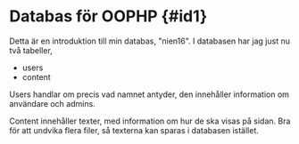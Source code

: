 Databas för OOPHP {#id1}
=====================

Detta är en introduktion till min databas, "nien16". I databasen har jag just nu två tabeller,

* users
* content

Users handlar om precis vad namnet antyder, den innehåller information om användare och admins.

Content innehåller texter, med information om hur de ska visas på sidan. Bra för att undvika flera
filer, så texterna kan sparas i databasen istället.
